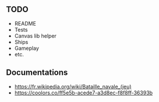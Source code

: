 TODO
----

- README
- Tests
- Canvas lib helper
- Ships
- Gameplay
- etc.

Documentations
--------------

- https://fr.wikipedia.org/wiki/Bataille_navale_(jeu)
- https://coolors.co/ff5e5b-acede7-a3d8ec-f8f8ff-36393b
